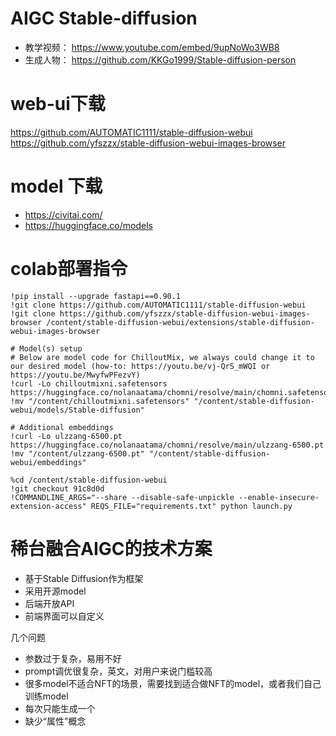 <!--
 * @Author: yqq
 * @Email: youngqqcn@gmail.com
 * @Date: 2023-02-23 11:41:27
 * @Description: file content
-->


# AIGC  Stable-diffusion

- 教学视频： https://www.youtube.com/embed/9upNoWo3WB8
- 生成人物： https://github.com/KKGo1999/Stable-diffusion-person


# web-ui下载

https://github.com/AUTOMATIC1111/stable-diffusion-webui
https://github.com/yfszzx/stable-diffusion-webui-images-browser

# model 下载

- https://civitai.com/
- https://huggingface.co/models



# colab部署指令

```shell
!pip install --upgrade fastapi==0.90.1
!git clone https://github.com/AUTOMATIC1111/stable-diffusion-webui
!git clone https://github.com/yfszzx/stable-diffusion-webui-images-browser /content/stable-diffusion-webui/extensions/stable-diffusion-webui-images-browser

# Model(s) setup
# Below are model code for ChilloutMix, we always could change it to our desired model (how-to: https://youtu.be/vj-QrS_mWQI or https://youtu.be/MwyfwPFezvY)
!curl -Lo chilloutmixni.safetensors https://huggingface.co/nolanaatama/chomni/resolve/main/chomni.safetensors
!mv "/content/chilloutmixni.safetensors" "/content/stable-diffusion-webui/models/Stable-diffusion"

# Additional embeddings
!curl -Lo ulzzang-6500.pt https://huggingface.co/nolanaatama/chomni/resolve/main/ulzzang-6500.pt
!mv "/content/ulzzang-6500.pt" "/content/stable-diffusion-webui/embeddings"

%cd /content/stable-diffusion-webui
!git checkout 91c8d0d
!COMMANDLINE_ARGS="--share --disable-safe-unpickle --enable-insecure-extension-access" REQS_FILE="requirements.txt" python launch.py
```



# 稀台融合AIGC的技术方案

- 基于Stable Diffusion作为框架
- 采用开源model
- 后端开放API
- 前端界面可以自定义

几个问题

- 参数过于复杂，易用不好
- prompt调优很复杂，英文，对用户来说门槛较高
- 很多model不适合NFT的场景，需要找到适合做NFT的model，或者我们自己训练model
- 每次只能生成一个
- 缺少“属性”概念






